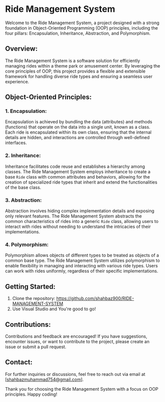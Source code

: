 # Ride Management System

Welcome to the Ride Management System, a project designed with a strong foundation in Object-Oriented Programming (OOP) principles, including the four pillars: Encapsulation, Inheritance, Abstraction, and Polymorphism.

## Overview:

The Ride Management System is a software solution for efficiently managing rides within a theme park or amusement center. By leveraging the core principles of OOP, this project provides a flexible and extensible framework for handling diverse ride types and ensuring a seamless user experience.

## Object-Oriented Principles:

### 1. Encapsulation:

Encapsulation is achieved by bundling the data (attributes) and methods (functions) that operate on the data into a single unit, known as a class. Each ride is encapsulated within its own class, ensuring that the internal details are hidden, and interactions are controlled through well-defined interfaces.

### 2. Inheritance:

Inheritance facilitates code reuse and establishes a hierarchy among classes. The Ride Management System employs inheritance to create a base `Ride` class with common attributes and behaviors, allowing for the creation of specialized ride types that inherit and extend the functionalities of the base class.

### 3. Abstraction:

Abstraction involves hiding complex implementation details and exposing only relevant features. The Ride Management System abstracts the common characteristics of rides into a generic `Ride` class, allowing users to interact with rides without needing to understand the intricacies of their implementations.

### 4. Polymorphism:

Polymorphism allows objects of different types to be treated as objects of a common base type. The Ride Management System utilizes polymorphism to enable flexibility in managing and interacting with various ride types. Users can work with rides uniformly, regardless of their specific implementations.

## Getting Started:

1. Clone the repository:
   https://github.com/shahbaz900/RIDE-MANAGEMENT-SYSTEM
2. Use Visual Studio and You're good to go!

## Contributions:
Contributions and feedback are encouraged! If you have suggestions, encounter issues, or want to contribute to the project, please create an issue or submit a pull request.

## Contact:
For further inquiries or discussions, feel free to reach out via email at [shahbazmuhammad754@gmail.com].

Thank you for choosing the Ride Management System with a focus on OOP principles. Happy coding!
